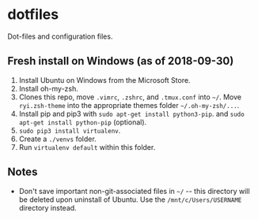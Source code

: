 # dotfiles
Dot-files and configuration files. 

## Fresh install on Windows (as of 2018-09-30)

1. Install Ubuntu on Windows from the Microsoft Store.
1. Install oh-my-zsh. 
1. Clones this repo, move `.vimrc`, `.zshrc`, and `.tmux.conf` into `~/`. Move `ryi.zsh-theme` into the appropriate themes folder `~/.oh-my-zsh/...`.
1. Install pip and pip3 with `sudo apt-get install python3-pip`. and `sudo apt-get install python-pip` (optional).
1. `sudo pip3 install virtualenv`.
1. Create a `./venvs` folder.
1. Run `virtualenv default` within this folder.

## Notes
* Don't save important non-git-associated files in `~/` -- this directory will be deleted upon uninstall of Ubuntu. Use the `/mnt/c/Users/USERNAME` directory instead.


